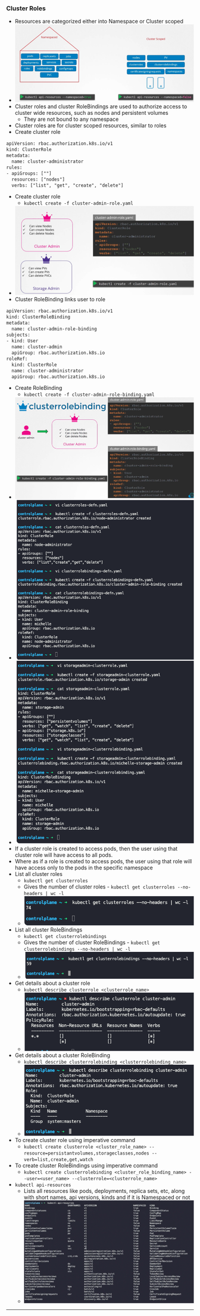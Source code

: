 
### Cluster Roles

- Resources are categorized either into Namespace or Cluster scoped
- ![namespacedvsclusterscoped.png](Attachments/namespacedvsclusterscoped.png)
- Cluster roles and cluster RoleBindings are used to authorize access to cluster wide resources, such as nodes and persistent volumes
	- They are not bound to any namespace
- Cluster roles are for cluster scoped resources, similar to roles
- Create cluster role
```
apiVersion: rbac.authorization.k8s.io/v1
kind: ClusterRole
metadata:
  name: cluster-administrator
rules:
- apiGroups: [""]
  resources: ["nodes"]
  verbs: ["list", "get", "create", "delete"]
```
- Create cluster role
	- `kubectl create -f cluster-admin-role.yaml`
- ![clusterrole.png](Attachments/clusterrole.png)
- Cluster RoleBinding links user to role
```
apiVersion: rbac.authorization.k8s.io/v1
kind: ClusterRoleBinding
metadata:
  name: cluster-admin-role-binding
subjects:
- kind: User
  name: cluster-admin
  apiGroup: rbac.authorization.k8s.io
roleRef:
  kind: ClusterRole
  name: cluster-administrator
  apiGroup: rbac.authorization.k8s.io
```
- Create RoleBinding
	- `kubectl create -f cluster-admin-role-binding.yaml`
- ![clusterrolebinding.png](Attachments/clusterrolebinding.png)
- ![createclusterroleclusterrolebinding-1.png](Attachments/createclusterroleclusterrolebinding-1.png)
- ![createclusterroleclusterrolebinding-2.png](Attachments/createclusterroleclusterrolebinding-2.png)
- If a cluster role is created to access pods, then the user using that cluster role will have access to all pods.
- Where as if a role is created to access pods, the user using that role will have access only to the pods in the specific namespace
- List all cluster roles
	- `kubectl get clusterroles`
	- Gives the number of cluster roles - `kubectl get clusterroles --no-headers | wc -l`
	- ![kubectlgetclusterroles.png](Attachments/kubectlgetclusterroles.png)
- List all cluster RoleBindings
	- `kubectl get clusterrolebindings`
	- Gives the number of cluster RoleBindings - `kubectl get clusterrolebindings --no-headers | wc -l`
	- ![kubectlgetclusterrolebindings.png](Attachments/kubectlgetclusterrolebindings.png)
- Get details about a cluster role
	- `kubectl describe clusterrole <clusterrole_name>`
	- ![kubectldescribeclusterole.png](Attachments/kubectldescribeclusterole.png)
- Get details about a cluster RoleBinding
	- `kubectl describe clusterrolebinding <clusterrolebinding_name>`
	- ![kubectldescribeclusterrolebinding.png](Attachments/kubectldescribeclusterrolebinding.png)
- To create cluster role using imperative command
	- `kubectl create clusterrole <cluster_role_name> --resource=persistantvolumes,storageclasses,nodes --verb=list,create,get,watch`
- To create cluster RoleBindings using imperative command
	- `kubectl create clusterrolebinding <cluster_role_binding_name> --user=<user_name> --clusterrole=<clusterrole_name>`
- `kubectl api-resources`
	- Lists all resources like pods, deployments, replica sets, etc, along with short names, api versions, kinds and if it is Namespaced or not
	- ![kubectlapiresources.png](Attachments/kubectlapiresources.png)


---
